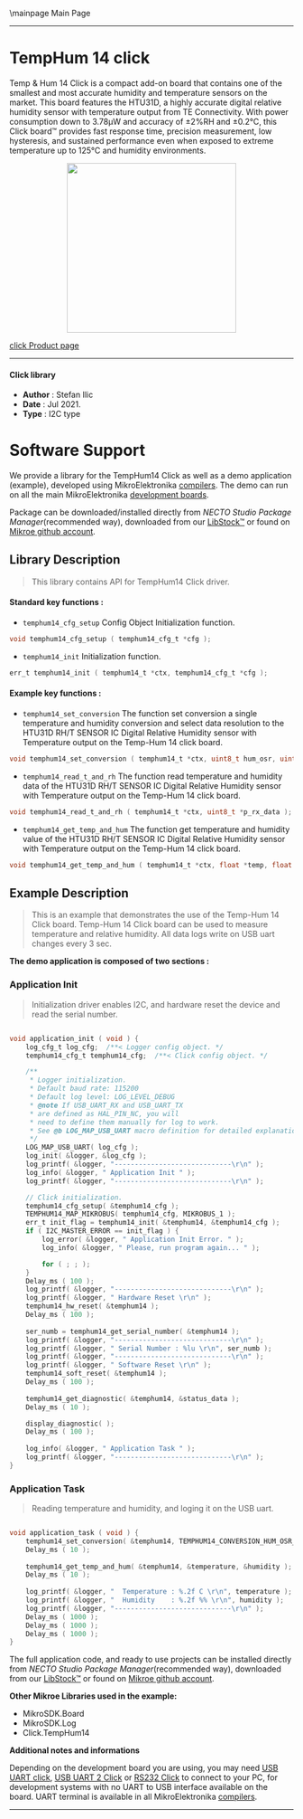 \mainpage Main Page

---
# TempHum 14 click

Temp & Hum 14 Click is a compact add-on board that contains one of the smallest and most accurate humidity and temperature sensors on the market. This board features the HTU31D, a highly accurate digital relative humidity sensor with temperature output from TE Connectivity. With power consumption down to 3.78μW and accuracy of ±2%RH and ±0.2°C, this Click board™ provides fast response time, precision measurement, low hysteresis, and sustained performance even when exposed to extreme temperature up to 125°C and humidity environments.

<p align="center">
  <img src="https://download.mikroe.com/images/click_for_ide/temphum14_click.png" height=300px>
</p>

[click Product page](https://www.mikroe.com/temphum-14-click)

---


#### Click library

- **Author**        : Stefan Ilic
- **Date**          : Jul 2021.
- **Type**          : I2C type


# Software Support

We provide a library for the TempHum14 Click
as well as a demo application (example), developed using MikroElektronika
[compilers](https://www.mikroe.com/necto-studio).
The demo can run on all the main MikroElektronika [development boards](https://www.mikroe.com/development-boards).

Package can be downloaded/installed directly from *NECTO Studio Package Manager*(recommended way), downloaded from our [LibStock&trade;](https://libstock.mikroe.com) or found on [Mikroe github account](https://github.com/MikroElektronika/mikrosdk_click_v2/tree/master/clicks).

## Library Description

> This library contains API for TempHum14 Click driver.

#### Standard key functions :

- `temphum14_cfg_setup` Config Object Initialization function.
```c
void temphum14_cfg_setup ( temphum14_cfg_t *cfg );
```

- `temphum14_init` Initialization function.
```c
err_t temphum14_init ( temphum14_t *ctx, temphum14_cfg_t *cfg );
```

#### Example key functions :

- `temphum14_set_conversion` The function set conversion a single temperature and humidity conversion and select data resolution to the HTU31D RH/T SENSOR IC Digital Relative Humidity sensor with Temperature output on the Temp-Hum 14 click board.
```c
void temphum14_set_conversion ( temphum14_t *ctx, uint8_t hum_osr, uint8_t temp_osr );
```

- `temphum14_read_t_and_rh` The function read temperature and humidity data of the HTU31D RH/T SENSOR IC Digital Relative Humidity sensor with Temperature output on the Temp-Hum 14 click board.
```c
void temphum14_read_t_and_rh ( temphum14_t *ctx, uint8_t *p_rx_data );
```

- `temphum14_get_temp_and_hum` The function get temperature and humidity value of the HTU31D RH/T SENSOR IC Digital Relative Humidity sensor with Temperature output on the Temp-Hum 14 click board.
```c
void temphum14_get_temp_and_hum ( temphum14_t *ctx, float *temp, float *hum );
```

## Example Description

> This is an example that demonstrates the use of the Temp-Hum 14 Click board. Temp-Hum 14 Click board can be used to measure temperature and relative humidity. All data logs write on USB uart changes every 3 sec.

**The demo application is composed of two sections :**

### Application Init

> Initialization driver enables I2C, and hardware reset the device and read the serial number.

```c

void application_init ( void ) {
    log_cfg_t log_cfg;  /**< Logger config object. */
    temphum14_cfg_t temphum14_cfg;  /**< Click config object. */

    /** 
     * Logger initialization.
     * Default baud rate: 115200
     * Default log level: LOG_LEVEL_DEBUG
     * @note If USB_UART_RX and USB_UART_TX 
     * are defined as HAL_PIN_NC, you will 
     * need to define them manually for log to work. 
     * See @b LOG_MAP_USB_UART macro definition for detailed explanation.
     */
    LOG_MAP_USB_UART( log_cfg );
    log_init( &logger, &log_cfg );
    log_printf( &logger, "-----------------------------\r\n" );
    log_info( &logger, " Application Init " );
    log_printf( &logger, "-----------------------------\r\n" );

    // Click initialization.
    temphum14_cfg_setup( &temphum14_cfg );
    TEMPHUM14_MAP_MIKROBUS( temphum14_cfg, MIKROBUS_1 );
    err_t init_flag = temphum14_init( &temphum14, &temphum14_cfg );
    if ( I2C_MASTER_ERROR == init_flag ) {
        log_error( &logger, " Application Init Error. " );
        log_info( &logger, " Please, run program again... " );

        for ( ; ; );
    }
    Delay_ms ( 100 );
    log_printf( &logger, "-----------------------------\r\n" );
    log_printf( &logger, " Hardware Reset \r\n" );
    temphum14_hw_reset( &temphum14 );
    Delay_ms ( 100 );
    
    ser_numb = temphum14_get_serial_number( &temphum14 );
    log_printf( &logger, "-----------------------------\r\n" );
    log_printf( &logger, " Serial Number : %lu \r\n", ser_numb );
    log_printf( &logger, "-----------------------------\r\n" );
    log_printf( &logger, " Software Reset \r\n" );
    temphum14_soft_reset( &temphum14 );
    Delay_ms ( 100 );
    
    temphum14_get_diagnostic( &temphum14, &status_data );
    Delay_ms ( 10 );

    display_diagnostic( );
    Delay_ms ( 100 );
    
    log_info( &logger, " Application Task " );
    log_printf( &logger, "-----------------------------\r\n" );
}

```

### Application Task

> Reading temperature and humidity, and loging it on the USB uart. 

```c

void application_task ( void ) {
    temphum14_set_conversion( &temphum14, TEMPHUM14_CONVERSION_HUM_OSR_0_020, TEMPHUM14_CONVERSION_TEMP_0_040 );
    Delay_ms ( 10 );
    
    temphum14_get_temp_and_hum( &temphum14, &temperature, &humidity );
    Delay_ms ( 10 );
    
    log_printf( &logger, "  Temperature : %.2f C \r\n", temperature );
    log_printf( &logger, "  Humidity    : %.2f %% \r\n", humidity );
    log_printf( &logger, "-----------------------------\r\n" );
    Delay_ms ( 1000 );
    Delay_ms ( 1000 );
    Delay_ms ( 1000 );
}

```


The full application code, and ready to use projects can be installed directly from *NECTO Studio Package Manager*(recommended way), downloaded from our [LibStock&trade;](https://libstock.mikroe.com) or found on [Mikroe github account](https://github.com/MikroElektronika/mikrosdk_click_v2/tree/master/clicks).

**Other Mikroe Libraries used in the example:**

- MikroSDK.Board
- MikroSDK.Log
- Click.TempHum14

**Additional notes and informations**

Depending on the development board you are using, you may need
[USB UART click](https://www.mikroe.com/usb-uart-click),
[USB UART 2 Click](https://www.mikroe.com/usb-uart-2-click) or
[RS232 Click](https://www.mikroe.com/rs232-click) to connect to your PC, for
development systems with no UART to USB interface available on the board. UART
terminal is available in all MikroElektronika
[compilers](https://shop.mikroe.com/compilers).

---
